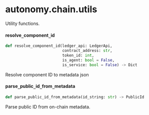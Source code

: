 <a id="autonomy.chain.utils"></a>

# autonomy.chain.utils

Utility functions.

<a id="autonomy.chain.utils.resolve_component_id"></a>

#### resolve`_`component`_`id

```python
def resolve_component_id(ledger_api: LedgerApi,
                         contract_address: str,
                         token_id: int,
                         is_agent: bool = False,
                         is_service: bool = False) -> Dict
```

Resolve component ID to metadata json

<a id="autonomy.chain.utils.parse_public_id_from_metadata"></a>

#### parse`_`public`_`id`_`from`_`metadata

```python
def parse_public_id_from_metadata(id_string: str) -> PublicId
```

Parse public ID from on-chain metadata.

